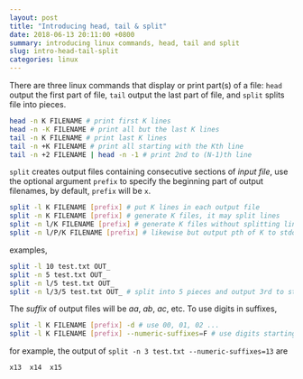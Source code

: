 ```yaml
---
layout: post
title: "Introducing head, tail & split"
date: 2018-06-13 20:11:00 +0800
summary: introducing linux commands, head, tail and split
slug: intro-head-tail-split
categories: linux
---
```


There are three linux commands that display or print part(s) of a file: `head` output the first part of file, `tail` output the last part of file, and `split` splits file into pieces.

```bash
head -n K FILENAME # print first K lines
head -n -K FILENAME # print all but the last K lines
tail -n K FILENAME # print last K lines
tail -n +K FILENAME # print all starting with the Kth line
tail -n +2 FILENAME | head -n -1 # print 2nd to (N-1)th line
```

`split` creates output files containing consecutive sections of _input file_, use the optional argument `prefix` to specify the beginning part of output filenames, by default, `prefix` will be `x`.
```bash
split -l K FILENAME [prefix] # put K lines in each output file
split -n K FILENAME [prefix] # generate K files, it may split lines
split -n l/K FILENAME [prefix] # generate K files without splitting lines
split -n l/P/K FILENAME [prefix] # likewise but output pth of K to stdout
```
examples,
```bash
split -l 10 test.txt OUT_
split -n 5 test.txt OUT_ 
split -n l/5 test.txt OUT_
split -n l/3/5 test.txt OUT_ # split into 5 pieces and output 3rd to stdout
```

The _suffix_ of output files will be _aa_, _ab_, _ac_, etc. To use digits in suffixes,
```bash 
split -l K FILENAME [prefix] -d # use 00, 01, 02 ...
split -l K FILENAME [prefix] --numeric-suffixes=F # use digits starting with F
```

for example, the output of `split -n 3 test.txt --numeric-suffixes=13` are
```console
x13  x14  x15
```




